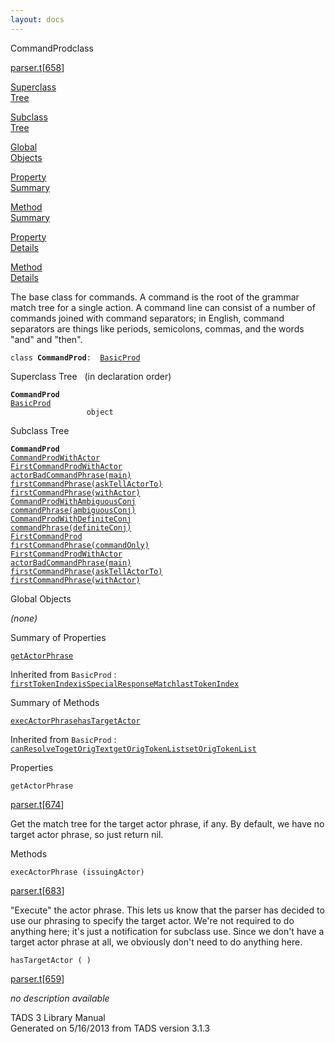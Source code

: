 ```yaml
---
layout: docs
---
```

<span class="title">CommandProd</span><span class="type">class</span>

[parser.t](../file/parser.t.html)\[[658](../source/parser.t.html#658)\]

[Superclass  
Tree](#_SuperClassTree_)

[Subclass  
Tree](#_SubClassTree_)

[Global  
Objects](#_ObjectSummary_)

[Property  
Summary](#_PropSummary_)

[Method  
Summary](#_MethodSummary_)

[Property  
Details](#_Properties_)

[Method  
Details](#_Methods_)



The base class for commands. A command is the root of the grammar match
tree for a single action. A command line can consist of a number of
commands joined with command separators; in English, command separators
are things like periods, semicolons, commas, and the words "and" and
"then".

`class `**`CommandProd`**` :   `[`BasicProd`](../object/BasicProd.html)



<span id="_SuperClassTree_"></span>



<span class="hdln">Superclass Tree</span>   (in declaration order)



**`CommandProd`**  
[`BasicProd`](../object/BasicProd.html)  
`                 object`  
<span id="_SubClassTree_"></span>



<span class="hdln">Subclass Tree</span>  



**`CommandProd`**  
[`CommandProdWithActor`](../object/CommandProdWithActor.html)  
[`FirstCommandProdWithActor`](../object/FirstCommandProdWithActor.html)  
[`actorBadCommandPhrase(main)`](../object/actorBadCommandPhrase(main).html)  
[`firstCommandPhrase(askTellActorTo)`](../object/firstCommandPhrase(askTellActorTo).html)  
[`firstCommandPhrase(withActor)`](../object/firstCommandPhrase(withActor).html)  
[`CommandProdWithAmbiguousConj`](../object/CommandProdWithAmbiguousConj.html)  
[`commandPhrase(ambiguousConj)`](../object/commandPhrase(ambiguousConj).html)  
[`CommandProdWithDefiniteConj`](../object/CommandProdWithDefiniteConj.html)  
[`commandPhrase(definiteConj)`](../object/commandPhrase(definiteConj).html)  
[`FirstCommandProd`](../object/FirstCommandProd.html)  
[`firstCommandPhrase(commandOnly)`](../object/firstCommandPhrase(commandOnly).html)  
[`FirstCommandProdWithActor`](../object/FirstCommandProdWithActor.html)  
[`actorBadCommandPhrase(main)`](../object/actorBadCommandPhrase(main).html)  
[`firstCommandPhrase(askTellActorTo)`](../object/firstCommandPhrase(askTellActorTo).html)  
[`firstCommandPhrase(withActor)`](../object/firstCommandPhrase(withActor).html)  
<span id="_ObjectSummary_"></span>



<span class="hdln">Global Objects</span>  



*(none)* <span id="_PropSummary_"></span>



<span class="hdln">Summary of Properties</span>  



[`getActorPhrase`](#getActorPhrase)

Inherited from `BasicProd` :  
[`firstTokenIndex`](../object/BasicProd.html#firstTokenIndex)[`isSpecialResponseMatch`](../object/BasicProd.html#isSpecialResponseMatch)[`lastTokenIndex`](../object/BasicProd.html#lastTokenIndex)

<span id="_MethodSummary_"></span>



<span class="hdln">Summary of Methods</span>  



[`execActorPhrase`](#execActorPhrase)[`hasTargetActor`](#hasTargetActor)

Inherited from `BasicProd` :  
[`canResolveTo`](../object/BasicProd.html#canResolveTo)[`getOrigText`](../object/BasicProd.html#getOrigText)[`getOrigTokenList`](../object/BasicProd.html#getOrigTokenList)[`setOrigTokenList`](../object/BasicProd.html#setOrigTokenList)

<span id="_Properties_"></span>



<span class="hdln">Properties</span>  



<span id="getActorPhrase"></span>

`getActorPhrase`

[parser.t](../file/parser.t.html)\[[674](../source/parser.t.html#674)\]



Get the match tree for the target actor phrase, if any. By default, we
have no target actor phrase, so just return nil.



<span id="_Methods_"></span>



<span class="hdln">Methods</span>  



<span id="execActorPhrase"></span>

`execActorPhrase (issuingActor)`

[parser.t](../file/parser.t.html)\[[683](../source/parser.t.html#683)\]



"Execute" the actor phrase. This lets us know that the parser has
decided to use our phrasing to specify the target actor. We're not
required to do anything here; it's just a notification for subclass use.
Since we don't have a target actor phrase at all, we obviously don't
need to do anything here.



<span id="hasTargetActor"></span>

`hasTargetActor ( )`

[parser.t](../file/parser.t.html)\[[659](../source/parser.t.html#659)\]



*no description available*





TADS 3 Library Manual  
Generated on 5/16/2013 from TADS version 3.1.3


